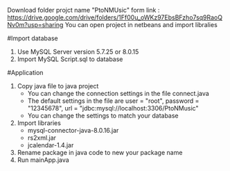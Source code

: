Download folder projct name "PtoNMUsic" form link : https://drive.google.com/drive/folders/1Ff00u_oWKz97EbsBFzho7sq9RaoQNv0m?usp=sharing 
You can open project in netbeans and import libralies 

#Import database
1. Use MySQL Server version 5.7.25 or 8.0.15
2. Import MySQL Script.sql to database

#Application
1. Copy java file to java project
	- You can change the connection settings in the file connect.java 
	- The default settings in the file are 
		user = "root", 
		password = "12345678", 
		url = "jdbc:mysql://localhost:3306/PtoNMusic"
	- You can change the settings to match your database 
2. Import libraries   
	- mysql-connector-java-8.0.16.jar
	- rs2xml.jar
	- jcalendar-1.4.jar
3. Rename package in java code to new your package name
4. Run mainApp.java
